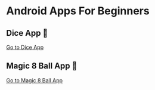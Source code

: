 
# Android Apps For Beginners


## Dice App :game_die:
[Go to Dice App](Dice)

## Magic 8 Ball App :8ball:
[Go to Magic 8 Ball App](Magic8Ball)